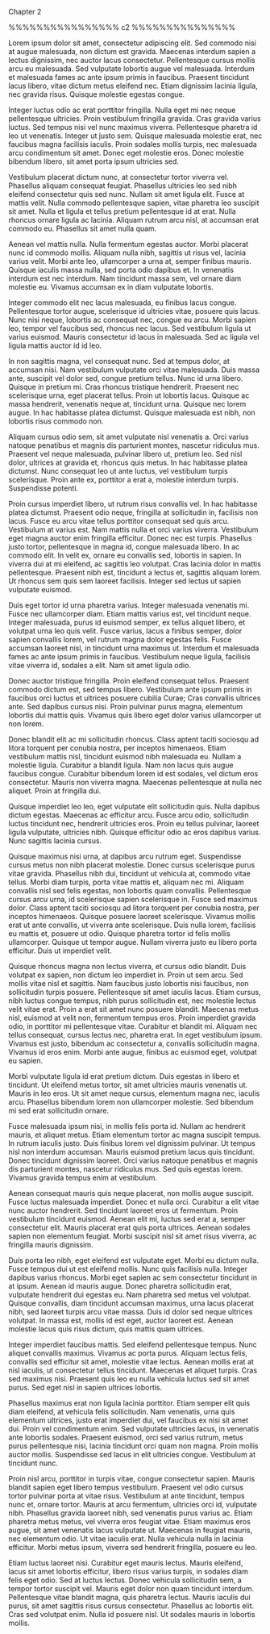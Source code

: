 
Chapter 2

%%%%%%%%%%%%%%%% c2 %%%%%%%%%%%%%%%

Lorem ipsum dolor sit amet, consectetur adipiscing elit. Sed commodo nisi at augue malesuada, non dictum est gravida. Maecenas interdum sapien a lectus dignissim, nec auctor lacus consectetur. Pellentesque cursus mollis arcu eu malesuada. Sed vulputate lobortis augue vel malesuada. Interdum et malesuada fames ac ante ipsum primis in faucibus. Praesent tincidunt lacus libero, vitae dictum metus eleifend nec. Etiam dignissim lacinia ligula, nec gravida risus. Quisque molestie egestas congue.

Integer luctus odio ac erat porttitor fringilla. Nulla eget mi nec neque pellentesque ultricies. Proin vestibulum fringilla gravida. Cras gravida varius luctus. Sed tempus nisi vel nunc maximus viverra. Pellentesque pharetra id leo ut venenatis. Integer ut justo sem. Quisque malesuada molestie erat, nec faucibus magna facilisis iaculis. Proin sodales mollis turpis, nec malesuada arcu condimentum sit amet. Donec eget molestie eros. Donec molestie bibendum libero, sit amet porta ipsum ultricies sed.

Vestibulum placerat dictum nunc, at consectetur tortor viverra vel. Phasellus aliquam consequat feugiat. Phasellus ultricies leo sed nibh eleifend consectetur quis sed nunc. Nullam sit amet ligula elit. Fusce at mattis velit. Nulla commodo pellentesque sapien, vitae pharetra leo suscipit sit amet. Nulla et ligula et tellus pretium pellentesque id at erat. Nulla rhoncus ornare ligula ac lacinia. Aliquam rutrum arcu nisl, at accumsan erat commodo eu. Phasellus sit amet nulla quam.

Aenean vel mattis nulla. Nulla fermentum egestas auctor. Morbi placerat nunc id commodo mollis. Aliquam nulla nibh, sagittis ut risus vel, lacinia varius velit. Morbi ante leo, ullamcorper a urna at, semper finibus mauris. Quisque iaculis massa nulla, sed porta odio dapibus et. In venenatis interdum est nec interdum. Nam tincidunt massa sem, vel ornare diam molestie eu. Vivamus accumsan ex in diam vulputate lobortis.

Integer commodo elit nec lacus malesuada, eu finibus lacus congue. Pellentesque tortor augue, scelerisque id ultricies vitae, posuere quis lacus. Nunc nisi neque, lobortis ac consequat nec, congue eu arcu. Morbi sapien leo, tempor vel faucibus sed, rhoncus nec lacus. Sed vestibulum ligula ut varius euismod. Mauris consectetur id lacus in malesuada. Sed ac ligula vel ligula mattis auctor id id leo.

In non sagittis magna, vel consequat nunc. Sed at tempus dolor, at accumsan nisi. Nam vestibulum vulputate orci vitae malesuada. Duis massa ante, suscipit vel dolor sed, congue pretium tellus. Nunc id urna libero. Quisque in pretium mi. Cras rhoncus tristique hendrerit. Praesent nec scelerisque urna, eget placerat tellus. Proin ut lobortis lacus. Quisque ac massa hendrerit, venenatis neque at, tincidunt urna. Quisque nec lorem augue. In hac habitasse platea dictumst. Quisque malesuada est nibh, non lobortis risus commodo non.

Aliquam cursus odio sem, sit amet vulputate nisl venenatis a. Orci varius natoque penatibus et magnis dis parturient montes, nascetur ridiculus mus. Praesent vel neque malesuada, pulvinar libero ut, pretium leo. Sed nisl dolor, ultrices at gravida et, rhoncus quis metus. In hac habitasse platea dictumst. Nunc consequat leo ut ante luctus, vel vestibulum turpis scelerisque. Proin ante ex, porttitor a erat a, molestie interdum turpis. Suspendisse potenti.

Proin cursus imperdiet libero, ut rutrum risus convallis vel. In hac habitasse platea dictumst. Praesent odio neque, fringilla at sollicitudin in, facilisis non lacus. Fusce eu arcu vitae tellus porttitor consequat sed quis arcu. Vestibulum at varius est. Nam mattis nulla et orci varius viverra. Vestibulum eget magna auctor enim fringilla efficitur. Donec nec est turpis. Phasellus justo tortor, pellentesque in magna id, congue malesuada libero. In ac commodo elit. In velit ex, ornare eu convallis sed, lobortis in sapien. In viverra dui at mi eleifend, ac sagittis leo volutpat. Cras lacinia dolor in mattis pellentesque. Praesent nibh est, tincidunt a lectus et, sagittis aliquam lorem. Ut rhoncus sem quis sem laoreet facilisis. Integer sed lectus ut sapien vulputate euismod.

Duis eget tortor id urna pharetra varius. Integer malesuada venenatis mi. Fusce nec ullamcorper diam. Etiam mattis varius est, vel tincidunt neque. Integer malesuada, purus id euismod semper, ex tellus aliquet libero, et volutpat urna leo quis velit. Fusce varius, lacus a finibus semper, dolor sapien convallis lorem, vel rutrum magna dolor egestas felis. Fusce accumsan laoreet nisl, in tincidunt urna maximus ut. Interdum et malesuada fames ac ante ipsum primis in faucibus. Vestibulum neque ligula, facilisis vitae viverra id, sodales a elit. Nam sit amet ligula odio.

Donec auctor tristique fringilla. Proin eleifend consequat tellus. Praesent commodo dictum est, sed tempus libero. Vestibulum ante ipsum primis in faucibus orci luctus et ultrices posuere cubilia Curae; Cras convallis ultrices ante. Sed dapibus cursus nisi. Proin pulvinar purus magna, elementum lobortis dui mattis quis. Vivamus quis libero eget dolor varius ullamcorper ut non lorem.

Donec blandit elit ac mi sollicitudin rhoncus. Class aptent taciti sociosqu ad litora torquent per conubia nostra, per inceptos himenaeos. Etiam vestibulum mattis nisl, tincidunt euismod nibh malesuada eu. Nullam a molestie ligula. Curabitur a blandit ligula. Nam non lacus quis augue faucibus congue. Curabitur bibendum lorem id est sodales, vel dictum eros consectetur. Mauris non viverra magna. Maecenas pellentesque at nulla nec aliquet. Proin at fringilla dui.

Quisque imperdiet leo leo, eget vulputate elit sollicitudin quis. Nulla dapibus dictum egestas. Maecenas ac efficitur arcu. Fusce arcu odio, sollicitudin luctus tincidunt nec, hendrerit ultricies eros. Proin eu tellus pulvinar, laoreet ligula vulputate, ultricies nibh. Quisque efficitur odio ac eros dapibus varius. Nunc sagittis lacinia cursus.

Quisque maximus nisi urna, at dapibus arcu rutrum eget. Suspendisse cursus metus non nibh placerat molestie. Donec cursus scelerisque purus vitae gravida. Phasellus nibh dui, tincidunt ut vehicula at, commodo vitae tellus. Morbi diam turpis, porta vitae mattis et, aliquam nec mi. Aliquam convallis nisl sed felis egestas, non lobortis quam convallis. Pellentesque cursus arcu urna, id scelerisque sapien scelerisque in. Fusce sed maximus dolor. Class aptent taciti sociosqu ad litora torquent per conubia nostra, per inceptos himenaeos. Quisque posuere laoreet scelerisque. Vivamus mollis erat ut ante convallis, ut viverra ante scelerisque. Duis nulla lorem, facilisis eu mattis et, posuere ut odio. Quisque pharetra tortor id felis mollis ullamcorper. Quisque ut tempor augue. Nullam viverra justo eu libero porta efficitur. Duis ut imperdiet velit.

Quisque rhoncus magna non lectus viverra, et cursus odio blandit. Duis volutpat ex sapien, non dictum leo imperdiet in. Proin ut sem arcu. Sed mollis vitae nisl et sagittis. Nam faucibus justo lobortis nisi faucibus, non sollicitudin turpis posuere. Pellentesque sit amet iaculis lacus. Etiam cursus, nibh luctus congue tempus, nibh purus sollicitudin est, nec molestie lectus velit vitae erat. Proin a erat sit amet nunc posuere blandit. Maecenas metus nisl, euismod at velit non, fermentum tempus eros. Proin imperdiet gravida odio, in porttitor mi pellentesque vitae. Curabitur et blandit mi. Aliquam nec tellus consequat, cursus lectus nec, pharetra erat. In eget vestibulum ipsum. Vivamus est justo, bibendum ac consectetur a, convallis sollicitudin magna. Vivamus id eros enim. Morbi ante augue, finibus ac euismod eget, volutpat eu sapien.

Morbi vulputate ligula id erat pretium dictum. Duis egestas in libero et tincidunt. Ut eleifend metus tortor, sit amet ultricies mauris venenatis ut. Mauris in leo eros. Ut sit amet neque cursus, elementum magna nec, iaculis arcu. Phasellus bibendum lorem non ullamcorper molestie. Sed bibendum mi sed erat sollicitudin ornare.

Fusce malesuada ipsum nisi, in mollis felis porta id. Nullam ac hendrerit mauris, et aliquet metus. Etiam elementum tortor ac magna suscipit tempus. In rutrum iaculis justo. Duis finibus lorem vel dignissim pulvinar. Ut tempus nisl non interdum accumsan. Mauris euismod pretium lacus quis tincidunt. Donec tincidunt dignissim laoreet. Orci varius natoque penatibus et magnis dis parturient montes, nascetur ridiculus mus. Sed quis egestas lorem. Vivamus gravida tempus enim at vestibulum.

Aenean consequat mauris quis neque placerat, non mollis augue suscipit. Fusce luctus malesuada imperdiet. Donec et nulla orci. Curabitur a elit vitae nunc auctor hendrerit. Sed tincidunt laoreet eros ut fermentum. Proin vestibulum tincidunt euismod. Aenean elit mi, luctus sed erat a, semper consectetur elit. Mauris placerat erat quis porta ultrices. Aenean sodales sapien non elementum feugiat. Morbi suscipit nisl sit amet risus viverra, ac fringilla mauris dignissim.

Duis porta leo nibh, eget eleifend est vulputate eget. Morbi eu dictum nulla. Fusce tempus dui ut est eleifend mollis. Nunc quis facilisis nulla. Integer dapibus varius rhoncus. Morbi eget sapien ac sem consectetur tincidunt in at ipsum. Aenean id mauris augue. Donec pharetra sollicitudin erat, vulputate hendrerit dui egestas eu. Nam pharetra sed metus vel volutpat. Quisque convallis, diam tincidunt accumsan maximus, urna lacus placerat nibh, sed laoreet turpis arcu vitae massa. Duis id dolor sed neque ultrices volutpat. In massa est, mollis id est eget, auctor laoreet est. Aenean molestie lacus quis risus dictum, quis mattis quam ultrices.

Integer imperdiet faucibus mattis. Sed eleifend pellentesque tempus. Nunc aliquet convallis maximus. Vivamus ac porta purus. Aliquam lectus felis, convallis sed efficitur sit amet, molestie vitae lectus. Aenean mollis erat at nisl iaculis, ut consectetur tellus tincidunt. Maecenas et aliquet turpis. Cras sed maximus nisi. Praesent quis leo eu nulla vehicula luctus sed sit amet purus. Sed eget nisl in sapien ultrices lobortis.

Phasellus maximus erat non ligula lacinia porttitor. Etiam semper elit quis diam eleifend, at vehicula felis sollicitudin. Nam venenatis, urna quis elementum ultrices, justo erat imperdiet dui, vel faucibus ex nisi sit amet dui. Proin vel condimentum enim. Sed vulputate ultricies lacus, in venenatis ante lobortis sodales. Praesent euismod, orci sed varius rutrum, metus purus pellentesque nisi, lacinia tincidunt orci quam non magna. Proin mollis auctor mollis. Suspendisse sed lacus in elit ultricies congue. Vestibulum at tincidunt nunc.

Proin nisl arcu, porttitor in turpis vitae, congue consectetur sapien. Mauris blandit sapien eget libero tempus vestibulum. Praesent vel odio cursus tortor pulvinar porta at vitae risus. Vestibulum at ante tincidunt, tempus nunc et, ornare tortor. Mauris at arcu fermentum, ultricies orci id, vulputate nibh. Phasellus gravida laoreet nibh, sed venenatis purus varius ac. Etiam pharetra metus metus, vel viverra eros feugiat vitae. Etiam maximus eros augue, sit amet venenatis lacus vulputate ut. Maecenas in feugiat mauris, nec elementum odio. Ut vitae iaculis erat. Nulla vehicula nulla in lacinia efficitur. Morbi metus ipsum, viverra sed hendrerit fringilla, posuere eu leo.

Etiam luctus laoreet nisi. Curabitur eget mauris lectus. Mauris eleifend, lacus sit amet lobortis efficitur, libero risus varius turpis, in sodales diam felis eget odio. Sed at luctus lectus. Donec vehicula sollicitudin sem, a tempor tortor suscipit vel. Mauris eget dolor non quam tincidunt interdum. Pellentesque vitae blandit magna, quis pharetra lectus. Mauris iaculis dui purus, sit amet sagittis risus cursus consectetur. Phasellus ac lobortis elit. Cras sed volutpat enim. Nulla id posuere nisl. Ut sodales mauris in lobortis mollis. 
